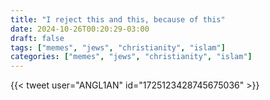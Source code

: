```yaml
---
title: "I reject this and this, because of this"
date: 2024-10-26T00:20:29-03:00
draft: false
tags: ["memes", "jews", "christianity", "islam"]
categories: ["memes", "jews", "christianity", "islam"]
---
```


{{< tweet user="ANGL1AN" id="1725123428745675036" >}}
